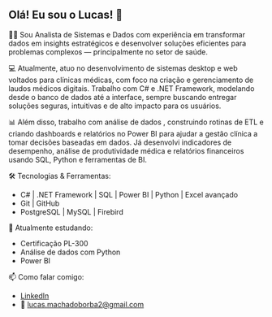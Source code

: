 ## Olá! Eu sou o Lucas! 👋

🧑‍💻 Sou Analista de Sistemas e Dados com experiência em transformar dados em insights estratégicos e desenvolver soluções eficientes para problemas complexos — principalmente no setor de saúde.

💻 Atualmente, atuo no desenvolvimento de sistemas desktop e web voltados para clínicas médicas, com foco na criação e gerenciamento de laudos médicos digitais. Trabalho com C# e .NET Framework, modelando desde o banco de dados até a interface, sempre buscando entregar soluções seguras, intuitivas e de alto impacto para os usuários.

📊 Além disso, trabalho com análise de dados , construindo rotinas de ETL e criando dashboards e relatórios no Power BI para ajudar a gestão clínica a tomar decisões baseadas em dados. Já desenvolvi indicadores de desempenho, análise de produtividade médica e relatórios financeiros usando SQL, Python e ferramentas de BI.

🛠️ Tecnologias & Ferramentas:
- C# | .NET Framework | SQL | Power BI | Python | Excel avançado
- Git | GitHub 
- PostgreSQL | MySQL | Firebird

🚀 Atualmente estudando:
- Certificação PL-300
- Análise de dados com Python
- Power BI

📫 Como falar comigo:
- [LinkedIn](https://linkedin.com/in/lucas-borba2)
- 📧 lucas.machadoborba2@gmail.com
